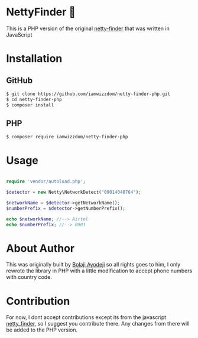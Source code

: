 # NettyFinder :rocket:

This is a PHP version of the original [netty-finder](https://github.com/BolajiAyodeji/netty-finder) that was written in JavaScript

# Installation

## GitHub

```bash
$ git clone https://github.com/iamwizzdom/netty-finder-php.git
$ cd netty-finder-php
$ composer install
```

## PHP

```bash
$ composer require iamwizzdom/netty-finder-php
```

# Usage

```php

require 'vendor/autoload.php';

$detector = new Netty\NetworkDetect("09014048764");

$networkName = $detector->getNetworkName();
$numberPrefix = $detector->getNumberPrefix();

echo $networkName; //--> Airtel
echo $numberPrefix; //--> 0901

```

# About Author

This was originally built by [Bolaji Ayodeji](https://github.com/BolajiAyodeji) so all rights goes to him, I only rewrote the library in PHP with a little modification to accept phone numbers with country code.

# Contribution
 
For now, I dont accept contributions except its from the javascript [netty_finder](https://github.com/BolajiAyodeji/netty-finder), so I suggest you contribute there. Any changes from there will be added to the PHP version.

